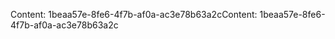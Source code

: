 <span data-ttu-id="98402-101">Content: 1beaa57e-8fe6-4f7b-af0a-ac3e78b63a2c</span><span class="sxs-lookup"><span data-stu-id="98402-101">Content: 1beaa57e-8fe6-4f7b-af0a-ac3e78b63a2c</span></span>